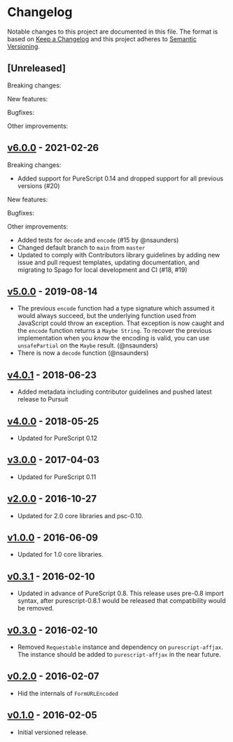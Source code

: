 # Changelog

Notable changes to this project are documented in this file. The format is based on [Keep a Changelog](https://keepachangelog.com/en/1.0.0/) and this project adheres to [Semantic Versioning](https://semver.org/spec/v2.0.0.html).

## [Unreleased]

Breaking changes:

New features:

Bugfixes:

Other improvements:

## [v6.0.0](https://github.com/purescript-contrib/purescript-form-urlencoded/releases/tag/v6.0.0) - 2021-02-26

Breaking changes:
- Added support for PureScript 0.14 and dropped support for all previous versions (#20)

New features:

Bugfixes:

Other improvements:
- Added tests for `decode` and `encode` (#15 by @nsaunders)
- Changed default branch to `main` from `master`
- Updated to comply with Contributors library guidelines by adding new issue and pull request templates, updating documentation, and migrating to Spago for local development and CI (#18, #19)

## [v5.0.0](https://github.com/purescript-contrib/purescript-form-urlencoded/releases/tag/v5.0.0) - 2019-08-14

- The previous `encode` function had a type signature which assumed it would always succeed, but the underlying function used from JavaScript could throw an exception. That exception is now caught and the `encode` function returns a `Maybe String`. To recover the previous implementation when you _know_ the encoding is valid, you can use `unsafePartial` on the `Maybe` result. (@nsaunders)
- There is now a `decode` function (@nsaunders)

## [v4.0.1](https://github.com/purescript-contrib/purescript-form-urlencoded/releases/tag/v4.0.1) - 2018-06-23

- Added metadata including contributor guidelines and pushed latest release to Pursuit

## [v4.0.0](https://github.com/purescript-contrib/purescript-form-urlencoded/releases/tag/v4.0.0) - 2018-05-25

- Updated for PureScript 0.12

## [v3.0.0](https://github.com/purescript-contrib/purescript-form-urlencoded/releases/tag/v3.0.0) - 2017-04-03

- Updated for PureScript 0.11

## [v2.0.0](https://github.com/purescript-contrib/purescript-form-urlencoded/releases/tag/v2.0.0) - 2016-10-27

- Updated for 2.0 core libraries and psc-0.10.

## [v1.0.0](https://github.com/purescript-contrib/purescript-form-urlencoded/releases/tag/v1.0.0) - 2016-06-09

- Updated for 1.0 core libraries.

## [v0.3.1](https://github.com/purescript-contrib/purescript-form-urlencoded/releases/tag/v0.3.1) - 2016-02-10

- Updated in advance of PureScript 0.8. This release uses pre-0.8 import syntax, after purescript-0.8.1 would be released that compatibility would be removed.

## [v0.3.0](https://github.com/purescript-contrib/purescript-form-urlencoded/releases/tag/v0.3.0) - 2016-02-10

- Removed `Requestable` instance and dependency on `purescript-affjax`.
  The instance should be added to `purescript-affjax` in the near future.

## [v0.2.0](https://github.com/purescript-contrib/purescript-form-urlencoded/releases/tag/v0.2.0) - 2016-02-07

- Hid the internals of `FormURLEncoded`

## [v0.1.0](https://github.com/purescript-contrib/purescript-form-urlencoded/releases/tag/v0.1.0) - 2016-02-05

- Initial versioned release.
